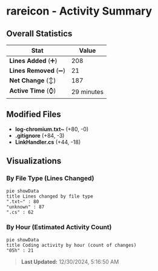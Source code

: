 # rareicon - Activity Summary 

## Overall Statistics

| Stat                   | Value                                                             |
| ---------------------- | ----------------------------------------------------------------- |
| **Lines Added** (➕)   | 208                                          |
| **Lines Removed** (➖) | 21                                        |
| **Net Change** (↕)    | 187                |
| **Active Time** (⌚)   | 29 minutes |


## Modified Files
- **log-chromium.txt~** (+80, -0)
- **.gitignore** (+84, -3)
- **LinkHandler.cs** (+44, -18)

## Visualizations

### By File Type (Lines Changed)

```mermaid
pie showData
title Lines changed by file type
".txt~" : 80
"unknown" : 87
".cs" : 62
```

### By Hour (Estimated Activity Count)

```mermaid
pie showData
title Coding activity by hour (count of changes)
"05h" : 21
```


> **Last Updated:** 12/30/2024, 5:16:50 AM